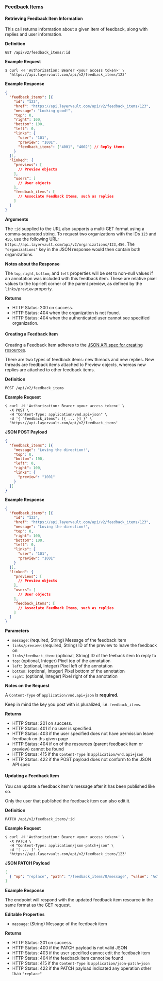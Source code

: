### Feedback Items

#### Retrieving Feedback Item Information

This call returns information about a given item of feedback, along with
replies and user information.

**Definition**

    GET /api/v2/feedback_items/:id

**Example Request**

    $ curl -H 'Authorization: Bearer <your access token>' \
      'https://api.layervault.com/api/v2/feedback_items/123'

**Example Response**

```json
{
  "feedback_items": [{
    "id": "123",
    "href": "https://api.layervault.com/api/v2/feedback_items/123",
    "message": "Looking good!",
    "top": 0,
    "right": 100,
    "bottom": 100,
    "left": 0,
    "links": {
      "user": "101",
      "preview": "1001",
      "feedback_items": ["4001", "4002"] // Reply items
    }
  }],
  "linked": {
    "previews": [
      // Preview objects
    ],
    "users": [
      // User objects
    ],
    "feedback_items": [
      // Associate Feedback Items, such as replies
    ]
  }
}
```

**Arguments**

The `:id` supplied to the URL also supports a multi-GET format using a comma-separated string.
To request two organizations with the IDs `123` and `456`, use the following URL:
`https://api.layervault.com/api/v2/organizations/123,456`. The `"organizations"` key in
the JSON response would then contain both organizations.

**Notes about the Response**

The `top`, `right`, `bottom`, and `left` properties will be set to non-null
values if an annotation was included with this feedback item. These are relative
pixel values to the top-left corner of the parent preview, as defined by the
`links/preview` property.

**Returns**

- HTTP Status: 200 on success.
- HTTP Status: 404 when the organization is not found.
- HTTP Status: 404 when the authenticated user cannot see specified organization.

#### Creating a Feedback Item

Creating a Feedback Item adheres to the [JSON API spec for creating resources](http://jsonapi.org/format/#updating-creating-a-document).

There are two types of feedback items: new threads and new replies. New threads
are feedback items attached to Preview objects, whereas new replies are attached to
other feedback items.

**Definition**

    POST /api/v2/feedback_items

**Example Request**

    $ curl -H 'Authorization: Bearer <your access token>' \
      -X POST \
      -H "Content-Type: application/vnd.api+json" \
      -d '{ "feedback_items": [{ ... }] }' \
      'https://api.layervault.com/api/v2/feedback_items'

**JSON POST Payload**

```json
{
  "feedback_items": [{
    "message": "Loving the direction!",
    "top": 0,
    "bottom": 100,
    "left": 0,
    "right": 100,
    "links": {
      "preview": "1001"
    }
  }]
}
```

**Example Response**

```json
{
  "feedback_items": [{
    "id": "123",
    "href": "https://api.layervault.com/api/v2/feedback_items/123",
    "message": "Loving the direction!",
    "top": 0,
    "right": 100,
    "bottom": 100,
    "left": 0,
    "links": {
      "user": "101",
      "preview": "1001"
    }
  }],
  "linked": {
    "previews": [
      // Preview objects
    ],
    "users": [
      // User objects
    ],
    "feedback_items": [
      // Associate Feedback Items, such as replies
    ]
  }
}
```

**Parameters**

- `message`: (required, String) Message of the feedback item
- `links/preview`: (required, String) ID of the preview to leave the feedback on
- `links/feedback_item`: (optional, String) ID of the feeback item to reply to
- `top`: (optional, Integer) Pixel top of the annotation
- `left`: (optional, Integer) Pixel left of the annotation
- `bottom`: (optional, Integer) Pixel bottom of the annotation
- `right`: (optional, Integer) Pixel right of the annotation

**Notes on the Request**

A `Content-Type` of `application/vnd.api+json` is **required**.

Keep in mind the key you post with is pluralized, i.e. `feedback_items`.

**Returns**

- HTTP Status: 201 on success.
- HTTP Status: 401 if no user is specified.
- HTTP Status: 403 if the user specified does not have permission leave feedback on ths given page
- HTTP Status: 404 if on of the resources (parent feedback item or preview) cannot be found
- HTTP Status: 415 if the `Content-Type` is `application/vnd.api+json`
- HTTP Status: 422 if the POST payload does not conform to the JSON API spec

#### Updating a Feedback Item

You can update a feedback item's message after it has been published like so.

Only the user that published the feedback item can also edit it.

**Definition**

    PATCH /api/v2/feedback_items/:id

**Example Request**

    $ curl -H 'Authorization: Bearer <your access token>' \
      -X PATCH \
      -H "Content-Type: application/json-patch+json" \
      -d '[ ... ]' \
      'https://api.layervault.com/api/v2/feedback_items/123'

**JSON PATCH Payload**

```json
[
  { "op": "replace", "path": "/feedback_items/0/message", "value": "Actually, I changed my mind. I don't like this." }
]
```

**Example Response**

The endpoint will respond with the updated feedback item resource in the same format as the GET request.

**Editable Properties**

- `message`: (String) Message of the feedback item

**Returns**

- HTTP Status: 201 on success.
- HTTP Status: 400 if the PATCH payload is not valid JSON
- HTTP Status: 403 if the user specified cannot edit the feedback item
- HTTP Status: 404 if the feedback item cannot be found
- HTTP Status: 415 if the `Content-Type` is `application/json-patch+json`
- HTTP Status: 422 if the PATCH payload indicated any operation other than `"replace"`